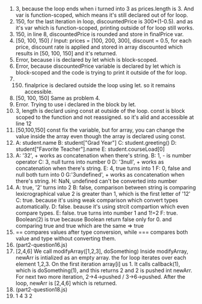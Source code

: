 1. 3, because the loop ends when i turned into 3 as prices.length is 3. And var is function-scoped, which means it's still declared out of for loop.
2. 150, for the last iteration in loop, discountedPrice is 300*(1-0.5). and as it's var which is function-scoped, printing outside of for loop still works.
3. 150, in line 8, discountedPrice is rounded and store in finalPrice var.
4. [50, 100, 150]  / Input: prices = [100, 200, 300], discount = 0.5, for each price, discount rate is applied and stored in array discounted which results in [50, 100, 150] and it's returned.
5. Error, because i is declared by let which is block-scoped.
6. Error, because discountedPrice variable is declared by let which is block-scoped and the code is trying to print it outside of the for loop.
7. 150. finalprice is declared outside the loop using let. so it remains accessible.
8. [50, 100, 150] Same as problem 4.
9. Error. Trying to use i declared in the block by let.
10. 3, length is declard using const at outside of the loop. const is block scoped to the function and not reassigned. so it's alid and accessible at line 12
11. [50,100,150] const fix the variable, but for array, you can change the value inside the array even though the array is declared using const.
12. A: student.name
    B: student["Grad Year"]
    C: student.greeting()
    D: student["Favorite Teacher"].name
    E: student.courseLoad[0]
13. A: '32', + works as concatenation when there's string.
    B: 1, - is number operator
    C: 3, null turns into number 0
    D: '3null', + works as concatenation when there's string.
    E: 4, true turns into 1
    F: 0, false and null both turn into 0
    G:'3undefined', + works as concatenation when there's string.
    H: NaN, undefined can't be converted into number
14. A: true, '2' turns into 2
    B: false, comparison between string is comparing lexicrographical value 2 is greater than 1, which is the first letter of '12'
    C: true. because it's using weak comparison which convert types automatically.
    D: false. beause it's using strcit compartion which even compare types.
    E: false. true turns into number 1 and 1!=2
    F: true. Boolean(2) is true because Boolean return false only for 0. and comparing true and true which are the same => true
15. == compares values after type conversion, while === compares both value and type without converting them.
16. (part2-question16.js)
17. [2,4,6]
    We call modifyArray([1,2,3], doSomething)
    Inside modifyArray, newArr is intialized as an empty array.
    the for loop iterates over each element 1,2,3. On the first iteration array[i] us 1. It calls callback(1), which is doSomething(1), and this returns 2 and 2 is pushed int newArr. For next two more iteration, 2->4->pushed / 3->6->pushed.
    After the loop, newArr is [2,4,6] which is returned.
18. (part2-question18.js)
19. 1
    4
    3
    2